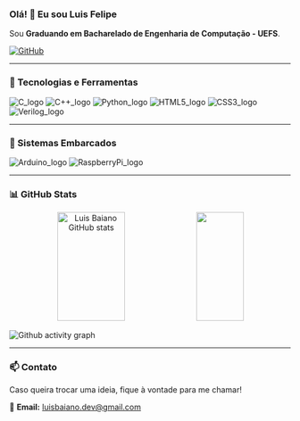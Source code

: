 ### Olá! 👋 Eu sou Luis Felipe

Sou **Graduando em Bacharelado de Engenharia de Computação - UEFS**.

[![GitHub](https://img.shields.io/badge/GitHub-100000?style=for-the-badge&logo=github&logoColor=white)](https://github.com/LuisBaiano)

---

### 🚀 Tecnologias e Ferramentas

<div style="display: inline-block"> 

<img alt="C_logo" src="https://img.shields.io/badge/C-00599C?style=for-the-badge&logo=c&logoColor=white"> 
<img alt="C++_logo" src="https://img.shields.io/badge/C++-00599C?style=for-the-badge&logo=c%2B%2B&logoColor=white"> 
<img alt="Python_logo" src="https://img.shields.io/badge/Python-14354C?style=for-the-badge&logo=python&logoColor=white"> 
<img alt="HTML5_logo" src="https://img.shields.io/badge/HTML5-E34F26?style=for-the-badge&logo=html5&logoColor=white"> 
<img alt="CSS3_logo" src="https://img.shields.io/badge/CSS3-1572B6?style=for-the-badge&logo=css3&logoColor=white"> 
<img alt="Verilog_logo" src="https://img.shields.io/badge/Verilog-000000?style=for-the-badge&logoColor=white"> 

</div>

---

### 🔌 Sistemas Embarcados

<div style="display: inline-block"> 

<img alt="Arduino_logo" src="https://img.shields.io/badge/Arduino-00979D?style=for-the-badge&logo=arduino&logoColor=white"> 
<img alt="RaspberryPi_logo" src="https://img.shields.io/badge/Raspberry%20Pi-C51A4A?style=for-the-badge&logo=raspberry%20pi&logoColor=white"> 

</div>

---

### 📊 GitHub Stats

<div align="center">  
  <img width="49%" height="195px" src="https://github-readme-stats.vercel.app/api?username=LuisBaiano&show_icons=true&count_private=true&hide_border=true&title_color=00bfbf&icon_color=00bfbf&text_color=c9d1d9&bg_color=0d1117" alt="Luis Baiano GitHub stats" /> 
  <img width="41%" height="195px" src="https://github-readme-stats.vercel.app/api/top-langs/?username=LuisBaiano&layout=compact&hide_border=true&title_color=00bfbf&text_color=00bfbf&bg_color=0d1117" />
</div>

![Github activity graph](https://github-readme-activity-graph.cyclic.app/graph?username=LuisBaiano&theme=gotham)

---

### 📫 Contato

Caso queira trocar uma ideia, fique à vontade para me chamar!

📧 **Email:** luisbaiano.dev@gmail.com

